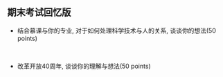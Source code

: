 ##	期末考试回忆版

*	结合慕课与你的专业, 对于如何处理科学技术与人的关系, 谈谈你的想法(50 points)

	<br>

*	改革开放40周年, 谈谈你的理解与想法(50 points)

	<br>
